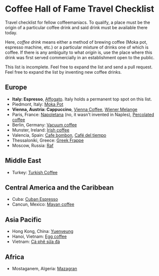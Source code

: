 # Coffee Hall of Fame Travel Checklist

Travel checklist for fellow coffeemaniacs. To qualify, a place must be the origin of a particular coffee drink and said drink must be available there today.

Here, _coffee drink_ means either a method of brewing coffee (Moka pot, espresso machine, etc.) or a particular mixture of drinks one of which is coffee. If there is any ambiguity to what _origin_ is, use the place where this drink was first served commercially in an establishment open to the public.

This list is incomplete. Feel free to expand the list and send a pull request. Feel free to expand the list by inventing new coffee drinks.

## Europe

* **Italy: Espresso**, [Affogato](https://en.wikipedia.org/wiki/Affogato). Italy holds a permanent top spot on this list.
* Piedmont, Italy: [Moka Pot](https://en.wikipedia.org/wiki/Moka_pot)
* **Vienna, Austria: Cappuccino**, [Vienna Coffee](https://en.wikipedia.org/wiki/List_of_coffee_drinks#Vienna_coffee), [Wiener Melange](https://en.wikipedia.org/wiki/Wiener_Melange)
* Paris, France: [Napoletana](https://en.wikipedia.org/wiki/Neapolitan_flip_coffee_pot) (no, it wasn't invented in Naples), [Percolated coffee](https://en.wikipedia.org/wiki/Coffee_percolator)
* Berlin, Germany: [Vacuum coffee](https://en.wikipedia.org/wiki/Vacuum_coffee_maker)
* Munster, Ireland: [Irish coffee](https://en.wikipedia.org/wiki/Irish_coffee)
* Valencia, Spain: [Cafe bombon](https://en.wikipedia.org/wiki/Caf%C3%A9_bomb%C3%B3n), [Café del tiempo](https://es.wikipedia.org/wiki/Caf%C3%A9_del_tiempo)
* Thessaloniki, Greece: [Greek Frappe](https://en.wikipedia.org/wiki/Frappé_coffee)
* Moscow, Russia: [Raf](http://sprudge.com/raf-coffee-russia-91027.html)

## Middle East

* Turkey: [Turkish Coffee](https://en.wikipedia.org/wiki/Turkish_coffee)

## Central America and the Caribbean

* Cuba: [Cuban Espresso](https://en.wikipedia.org/wiki/Cuban_espresso)
* Cancun, Mexico: [Mayan coffee](https://www.foodbeast.com/news/heres-how-to-make-flambe-mayan-coffee-dont-try-this-at-home/)

## Asia Pacific

* Hong Kong, China: [Yuenyeung](https://en.wikipedia.org/wiki/Yuenyeung)
* Hanoi, Vietnam: [Egg coffee](https://en.wikipedia.org/wiki/Egg_coffee)
* Vietnam: [Cà phê sữa đá](https://en.wikipedia.org/w/index.php?title=Cà_phê_sữa_đá)

## Africa

* Mostaganem, Algeria: [Mazagran](https://en.wikipedia.org/wiki/Mazagran_(coffee_beverage))